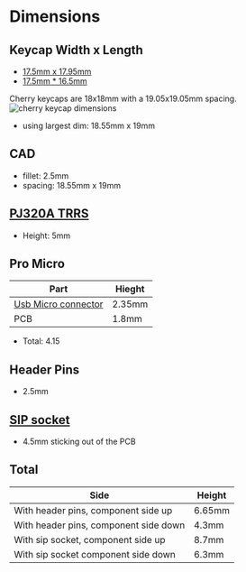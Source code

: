 # Dimensions

## Keycap Width x Length
* [17.5mm x 17.95mm](https://splitkb.com/products/kailh-choc-transparent-keycaps)
* [17.5mm * 16.5mm](https://splitkb.com/products/blank-mbk-choc-low-profile-keycaps?_pos=1&_sid=49b3f7271&_ss=r)

Cherry keycaps are 18x18mm with a 19.05x19.05mm spacing.
![cherry keycap dimensions](https://cdn.matt3o.com/uploads/2018/05/keycap-size-diagram.png)

* using largest dim: 18.55mm x 19mm

## CAD

* fillet: 2.5mm
* spacing: 18.55mm x 19mm

## [PJ320A TRRS](https://images-na.ssl-images-amazon.com/images/I/41tsh%2BKuNWL._AC_.jpg)

* Height: 5mm

## Pro Micro

| Part | Hieght |
| ---  | ------ |
| [Usb Micro connector](https://qph.fs.quoracdn.net/main-qimg-a146c969b048f1b117a71e0d7b1651de.webp) | 2.35mm |
| PCB  | 1.8mm |
* Total: 4.15

## Header Pins

* 2.5mm

## [SIP socket](https://www.jiatel.com/wp-content/uploads/2018/09/4.82-SIP-SOCKET.jpg)

* 4.5mm sticking out of the PCB

## Total
Side | Height
--- | ---
With header pins, component side up     | 6.65mm
With header pins, component side down   | 4.3mm
With sip socket, component side up      | 8.7mm
With sip socket component side down     | 6.3mm
